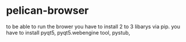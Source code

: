 # pelican-browser

to be able to run the brower you have to install 2 to 3 libarys via pip. you have to install
pyqt5, 
pyqt5.webengine tool, 
pystub, 
